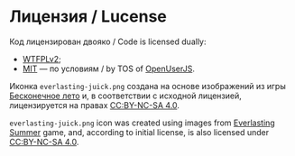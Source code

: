 # Лицензия / Lucense

Код лицензирован двояко / Code is licensed dually:

* [WTFPLv2](http://wtfpl.net);
* [MIT](http://opensource.org/licenses/MIT) — по условиям / by TOS of [OpenUserJS](http://openuserjs.org/).

Иконка `everlasting-juick.png` создана на основе изображений из игры [Бесконечное лето](http://iichan-eroge.blogspot.ru/2013/12/blog-post_21.html) и, в соответствии с исходной лицензией, лицензируется на правах [CC:BY-NC-SA 4.0](http://creativecommons.org/licenses/by-nc-sa/4.0/).

`everlasting-juick.png` icon was created using images from [Everlasting Summer](http://iichan-eroge.blogspot.ru/2013/12/blog-post_21.html) game, and, according to initial license, is also licensed under [CC:BY-NC-SA 4.0](http://creativecommons.org/licenses/by-nc-sa/4.0/).
